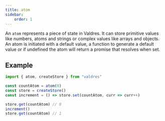 ```yaml
---
title: atom
sidebar:
    order: 1
---
```


An `atom` represents a piece of state in Valdres. It can store primitive values
like numbers, atoms and strings or complex values like arrays and objects. An
atom is initiated with a default value, a function to generate a default value
or if undefined the atom will return a promise that resolves when set.

## Example

```jsx
import { atom, createStore } from "valdres"

const countAtom = atom(0)
const store = createStore()
const increment = () => store.set(countAtom, curr => curr++)

store.get(countAtom) // 0
increment()
store.get(countAtom) // 1
```
